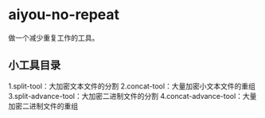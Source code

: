 # aiyou-no-repeat

做一个减少重复工作的工具。

## 小工具目录

1.split-tool：大加密文本文件的分割
2.concat-tool：大量加密小文本文件的重组
3.split-advance-tool：大加密二进制文件的分割
4.concat-advance-tool：大量加密二进制文件的重组
